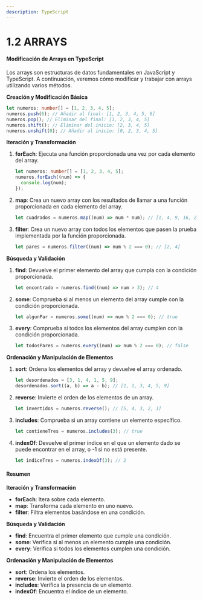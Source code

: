 ```yaml
---
description: TypeScript
---
```


# 1.2 ARRAYS

#### Modificación de Arrays en TypeScript

Los arrays son estructuras de datos fundamentales en JavaScript y TypeScript. A continuación, veremos cómo modificar y trabajar con arrays utilizando varios métodos.

**Creación y Modificación Básica**

```typescript
let numeros: number[] = [1, 2, 3, 4, 5];
numeros.push(6); // Añadir al final: [1, 2, 3, 4, 5, 6]
numeros.pop(); // Eliminar del final: [1, 2, 3, 4, 5]
numeros.shift(); // Eliminar del inicio: [2, 3, 4, 5]
numeros.unshift(0); // Añadir al inicio: [0, 2, 3, 4, 5]
```

**Iteración y Transformación**

1.  **forEach**: Ejecuta una función proporcionada una vez por cada elemento del array.

    ```typescript
    let numeros: number[] = [1, 2, 3, 4, 5];
    numeros.forEach((num) => {
      console.log(num);
    });
    ```
2.  **map**: Crea un nuevo array con los resultados de llamar a una función proporcionada en cada elemento del array.

    ```typescript
    let cuadrados = numeros.map((num) => num * num); // [1, 4, 9, 16, 25]
    ```
3.  **filter**: Crea un nuevo array con todos los elementos que pasen la prueba implementada por la función proporcionada.

    ```typescript
    let pares = numeros.filter((num) => num % 2 === 0); // [2, 4]
    ```

**Búsqueda y Validación**

1.  **find**: Devuelve el primer elemento del array que cumpla con la condición proporcionada.

    ```typescript
    let encontrado = numeros.find((num) => num > 3); // 4
    ```
2.  **some**: Comprueba si al menos un elemento del array cumple con la condición proporcionada.

    ```typescript
    let algunPar = numeros.some((num) => num % 2 === 0); // true
    ```
3.  **every**: Comprueba si todos los elementos del array cumplen con la condición proporcionada.

    ```typescript
    let todosPares = numeros.every((num) => num % 2 === 0); // false
    ```

**Ordenación y Manipulación de Elementos**

1.  **sort**: Ordena los elementos del array y devuelve el array ordenado.

    ```typescript
    let desordenados = [3, 1, 4, 1, 5, 9];
    desordenados.sort((a, b) => a - b); // [1, 1, 3, 4, 5, 9]
    ```
2.  **reverse**: Invierte el orden de los elementos de un array.

    ```typescript
    let invertidos = numeros.reverse(); // [5, 4, 3, 2, 1]
    ```
3.  **includes**: Comprueba si un array contiene un elemento específico.

    ```typescript
    let contieneTres = numeros.includes(3); // true
    ```
4.  **indexOf**: Devuelve el primer índice en el que un elemento dado se puede encontrar en el array, o -1 si no está presente.

    ```typescript
    let indiceTres = numeros.indexOf(3); // 2
    ```

#### Resumen

**Iteración y Transformación**

* **forEach**: Itera sobre cada elemento.
* **map**: Transforma cada elemento en uno nuevo.
* **filter**: Filtra elementos basándose en una condición.

**Búsqueda y Validación**

* **find**: Encuentra el primer elemento que cumple una condición.
* **some**: Verifica si al menos un elemento cumple una condición.
* **every**: Verifica si todos los elementos cumplen una condición.

**Ordenación y Manipulación de Elementos**

* **sort**: Ordena los elementos.
* **reverse**: Invierte el orden de los elementos.
* **includes**: Verifica la presencia de un elemento.
* **indexOf**: Encuentra el índice de un elemento.

